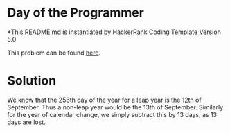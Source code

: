 # Day of the Programmer
*This README.md is instantiated by HackerRank Coding Template Version 5.0

This problem can be found [here](https://www.hackerrank.com/challenges/day-of-the-programmer/problem?utm_campaign=challenge-recommendation&utm_medium=email&utm_source=24-hour-campaign).

# Solution
We know that the 256th day of the year for a leap year is the 12th of September. Thus a non-leap year would be the 13th of September. Similarly for the year of calendar change, we simply subtract this by 13 days, as 13 days are lost. 